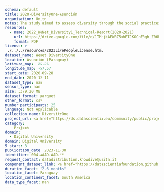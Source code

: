 ```yaml
---
schema: default
title: 2020-DiversityOne-Asunción
organization: Unitn
notes: The study aimed to assess diversity through the social practices and daily behaviors of university students from eight different countries. The research was carried out in two phases. Initially, a large sample of students from Denmark, Italy, Mongolia, Paraguay, the United Kingdom, China, Mexico, and India, completed a survey on their social practices, as well as their socio-demographic, cultural, and psychological elements. In the second phase, a sub-sample of the respondents engaged in a four-week data collection by using an innovative smartphone application called iLog. This app collected data from thirty-four smartphone sensors around the clock, allowing for an in-depth investigation into the diversity and daily routines of university students across countries, both synchronically and diachronically.
resources:
  - name: 2022_WeNet_Diversity1_Technical-Report(2020-2021)
    url: https://drive.google.com/file/d/1TMrjkAEWRZ5xhETJKOCnERgh_Z06PO2E/view?usp=drive_link
    format: PDF
license: >-
 ./../../resources/2023LivePeopleLicense.html
dataset_name: Wenet DiversityOne
location: Asunción (Paraguay)
latitude_map: -25.26
longitude_map: -57.57
start_date: 2020-09-28
end_date: 2020-12-11
dataset_type: nan
sensor_type: nan
size: 3379.20 MB
dataset_format: parquet
other_format: csv
number_participants: 25
language: Not Applicable
collection_name: DiversityOne
project_url: <a href="https://ds.datascientia.eu/community/public/projects/6b8e2fb9-30d9-4fdb-9116-0cc7cc00ba3e">https://ds.datascientia.eu/community/public/projects/6b8e2fb9-30d9-4fdb-9116-0cc7cc00ba3e</a>
category: 
  - Project
domain: 
  - Digital University
domain: Digital University
5_stars: 3
publication_date: 2023-11-30
identifier: 004.AAAD.AAD.**
request_contact: datadistribution.knowdive@unitn.it
component_dataset_link: <a href="https://datascientiafoundation.github.io/LivePeople/datasets/2020-DV1-Asuncion-App-usage/">2020-DV1-Asuncion-App-usage</a>, <a href="https://datascientiafoundation.github.io/LivePeople/datasets/2020-DV1-Asuncion-Connectivity/">2020-DV1-Asuncion-Connectivity</a>, <a href="https://datascientiafoundation.github.io/LivePeople/datasets/2020-DV1-Asuncion-Device-usage/">2020-DV1-Asuncion-Device-usage</a>, <a href="https://datascientiafoundation.github.io/LivePeople/datasets/2020-DV1-Asuncion-Diachronic-Interactions/">2020-DV1-Asuncion-Diachronic-Interactions</a>, <a href="https://datascientiafoundation.github.io/LivePeople/datasets/2020-DV1-Asuncion-Environment/">2020-DV1-Asuncion-Environment</a>, <a href="https://datascientiafoundation.github.io/LivePeople/datasets/2020-DV1-Asuncion-Motion/">2020-DV1-Asuncion-Motion</a>, <a href="https://datascientiafoundation.github.io/LivePeople/datasets/2020-DV1-Asuncion-Position/">2020-DV1-Asuncion-Position</a>, <a href="https://datascientiafoundation.github.io/LivePeople/datasets/2020-DV1-Asuncion-Synchronic-Interactions/">2020-DV1-Asuncion-Synchronic-Interactions</a>
duration_facet: "2-6 months"
location_facet: Paraguay
location_continent_facet: South America
data_type_facet: nan
---
```

